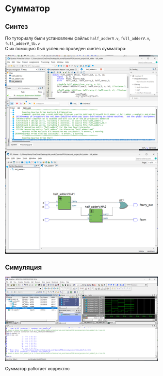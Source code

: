 # Сумматор
## Синтез

По туториалу были установлены файлы: `half_adderV.v`, `full_adderV.v`, `full_adderV_tb.v`  
С их помощью был успешно проведен синтез сумматора:

<img src="synt.png" alt="Схема тиратрона" width="600" />

<img src="scheme.png" alt="Схема тиратрона" width="600" />

## Симуляция

<img src="sim.png" alt="Схема тиратрона" width="600" />

Сумматор работает корректно